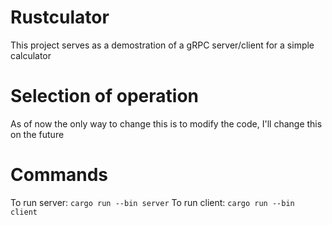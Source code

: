 # Rustculator

This project serves as a demostration of a gRPC server/client for a simple calculator

# Selection of operation

As of now the only way to change this is to modify the code, I'll change this on the future

# Commands

To run server: `cargo run --bin server`
To run client: `cargo run --bin client`
